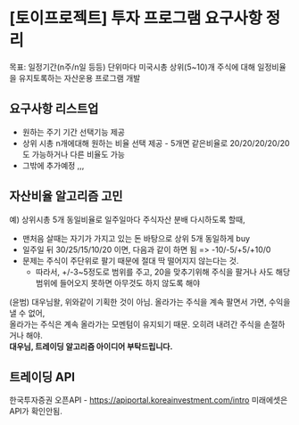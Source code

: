 # [토이프로젝트] 투자 프로그램 요구사항 정리
목표: 일정기간(n주/n일 등등) 단위마다 미국시총 상위(5~10)개 주식에 대해 일정비율을 유지토록하는 자산운용 프로그램 개발  

## 요구사항 리스트업   
* 원하는 주기 기간 선택기능 제공
* 상위 시총 n개에대해 원하는 비율 선택 제공 - 5개면 같은비율로 20/20/20/20/20 도 가능하거나 다른 비율도 가능
* 그밖에 추가예정 ,,,

## 자산비율 알고리즘 고민
예) 상위시총 5개 동일비율로 일주일마다 주식자산 분배 다시하도록 할때, 
* 맨처음 살때는 자기가 가지고 있는 돈 바탕으로 상위 5개 동일하게 buy
* 일주일 뒤 30/25/15/10/20 이면, 다음과 같이 하면 됨 => -10/-5/+5/+10/0
* 문제는 주식이 주단위로 팔기 때문에 절대 딱 떨어지지 않는다는 것.  
  * 따라서, +/-3~5정도로 범위를 주고, 20을 맞추기위해 주식을 팔거나 사도 해당 범위에 들어오지 못하면 아무것도 하지 않도록 해야
    
(윤범) 대우님왈, 위와같이 기획한 것이 아님. 올라가는 주식을 계속 팔면서 가면, 수익을 낼 수 없어,   
올라가는 주식은 계속 올라가는 모멘텀이 유지되기 때문. 오히려 내려간 주식을 손절하거나 해야.   
**대우님, 트레이딩 알고리즘 아이디어 부탁드립니다.**
 
## 트레이딩 API 
한국투자증권 오픈API - https://apiportal.koreainvestment.com/intro
미래에셋은 API가 확인안됨. 

